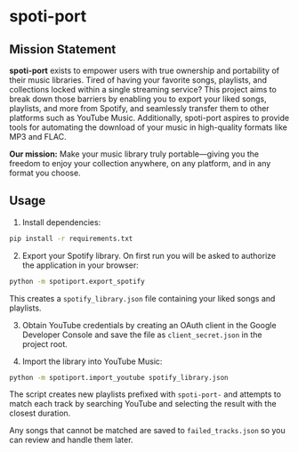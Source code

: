 # spoti-port

## Mission Statement

**spoti-port** exists to empower users with true ownership and portability of their music libraries. Tired of having your favorite songs, playlists, and collections locked within a single streaming service? This project aims to break down those barriers by enabling you to export your liked songs, playlists, and more from Spotify, and seamlessly transfer them to other platforms such as YouTube Music. Additionally, spoti-port aspires to provide tools for automating the download of your music in high-quality formats like MP3 and FLAC.

**Our mission:** Make your music library truly portable—giving you the freedom to enjoy your collection anywhere, on any platform, and in any format you choose.

## Usage

1. Install dependencies:

```bash
pip install -r requirements.txt
```

2. Export your Spotify library. On first run you will be asked to authorize the application in your browser:

```bash
python -m spotiport.export_spotify
```

This creates a `spotify_library.json` file containing your liked songs and playlists.

3. Obtain YouTube credentials by creating an OAuth client in the Google Developer Console and save the file as `client_secret.json` in the project root.

4. Import the library into YouTube Music:

```bash
python -m spotiport.import_youtube spotify_library.json
```

The script creates new playlists prefixed with `spoti-port-` and attempts to match each track by searching YouTube and selecting the result with the closest duration.

Any songs that cannot be matched are saved to `failed_tracks.json` so you can review and handle them later.
